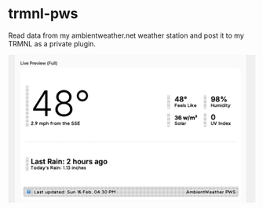 # trmnl-pws

Read data from my ambientweather.net weather station and post it to my TRMNL as a private plugin.

![screenshot](screenshot.png)
